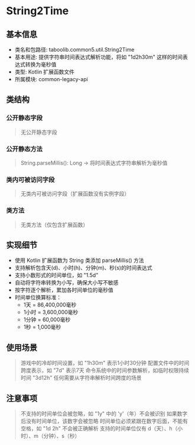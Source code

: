 # String2Time

## 基本信息
- 类名和包路径: taboolib.common5.util.String2Time
- 基本用途: 提供字符串时间表达式解析功能，将如 "1d2h30m" 这样的时间表达式转换为毫秒值
- 类型: Kotlin 扩展函数文件
- 所属模块: common-legacy-api

## 类结构

### 公开静态字段
> 无公开静态字段

### 公开静态方法
> String.parseMillis(): Long -> 将时间表达式字符串解析为毫秒值

### 类内可被访问字段
> 无类内可被访问字段（扩展函数没有实例字段）

### 类方法
> 无类方法（仅包含扩展函数）

## 实现细节
- 使用 Kotlin 扩展函数为 String 类添加 parseMillis() 方法
- 支持解析包含天(d)、小时(h)、分钟(m)、秒(s)的时间表达式
- 支持小数形式的时间单位，如 "1.5d"
- 自动将字符串转换为小写，确保大小写不敏感
- 按字符逐个解析，累加各时间单位的毫秒值
- 时间单位换算标准：
  - 1天 = 86,400,000毫秒
  - 1小时 = 3,600,000毫秒
  - 1分钟 = 60,000毫秒
  - 1秒 = 1,000毫秒

## 使用场景
> 游戏中的冷却时间设置，如 "1h30m" 表示1小时30分钟
> 配置文件中的时间跨度表示，如 "7d" 表示7天
> 命令系统中的时间参数解析，如临时权限持续时间 "3d12h"
> 任何需要从字符串解析时间跨度的场景

## 注意事项
> 不支持的时间单位会被忽略，如 "1y" 中的 'y'（年）不会被识别
> 如果数字后没有时间单位，该数字会被忽略
> 时间单位必须紧跟在数字后面，不能有空格，如 "1d 2h" 不会被正确解析
> 支持的时间单位仅有 d（天）、h（小时）、m（分钟）、s（秒）

